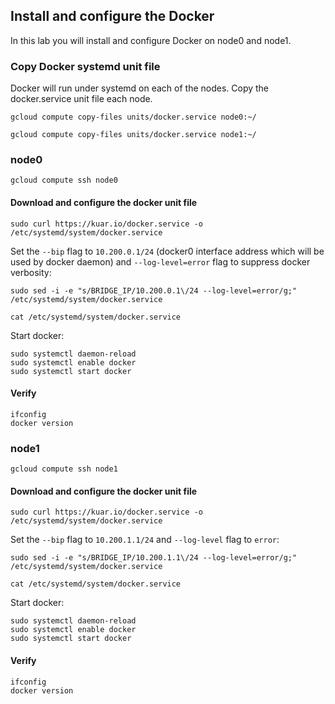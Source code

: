 ## Install and configure the Docker

In this lab you will install and configure Docker on node0 and node1.

### Copy Docker systemd unit file

Docker will run under systemd on each of the nodes. Copy the docker.service unit file each node.

```
gcloud compute copy-files units/docker.service node0:~/
```
```
gcloud compute copy-files units/docker.service node1:~/
```

### node0

```
gcloud compute ssh node0
```

#### Download and configure the docker unit file

```
sudo curl https://kuar.io/docker.service -o /etc/systemd/system/docker.service
```

Set the `--bip` flag to `10.200.0.1/24` (docker0 interface address which will be used by docker daemon) and `--log-level=error` flag to suppress docker verbosity:

```
sudo sed -i -e "s/BRIDGE_IP/10.200.0.1\/24 --log-level=error/g;" /etc/systemd/system/docker.service
```
```
cat /etc/systemd/system/docker.service
```

Start docker:

```
sudo systemctl daemon-reload
sudo systemctl enable docker
sudo systemctl start docker
```

#### Verify

```
ifconfig
docker version
```

### node1

```
gcloud compute ssh node1
```

#### Download and configure the docker unit file

```
sudo curl https://kuar.io/docker.service -o /etc/systemd/system/docker.service
```

Set the `--bip` flag to `10.200.1.1/24` and `--log-level` flag to `error`:

```
sudo sed -i -e "s/BRIDGE_IP/10.200.1.1\/24 --log-level=error/g;" /etc/systemd/system/docker.service
```

```
cat /etc/systemd/system/docker.service
```

Start docker:

```
sudo systemctl daemon-reload
sudo systemctl enable docker
sudo systemctl start docker
```

#### Verify

```
ifconfig
docker version
```
